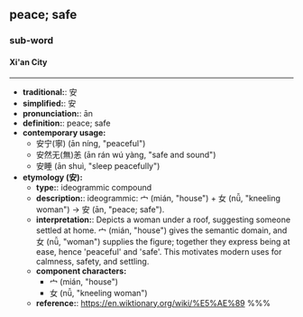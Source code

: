 ## peace; safe
### sub-word
#### Xi'an City
---
- **traditional:**: 安
- **simplified:**: 安
- **pronunciation:**: ān
- **definition:**: peace; safe
- **contemporary usage:**
  - 安宁(寧) (ān níng, "peaceful")
  - 安然无(無)恙 (ān rán wú yàng, "safe and sound")
  - 安睡 (ān shuì, "sleep peacefully")
- **etymology (安):**
  - **type:**: ideogrammic compound
  - **description:**: ideogrammic: 宀 (mián, "house") + 女 (nǚ, "kneeling woman") → 安 (ān, "peace; safe").
  - **interpretation:**: Depicts a woman under a roof, suggesting someone settled at home. 宀 (mián, "house") gives the semantic domain, and 女 (nǚ, "woman") supplies the figure; together they express being at ease, hence 'peaceful' and 'safe'. This motivates modern uses for calmness, safety, and settling.
  - **component characters:**
    - 宀 (mián, "house")
    - 女 (nǚ, "kneeling woman")
  - **reference:**: https://en.wiktionary.org/wiki/%E5%AE%89
%%%